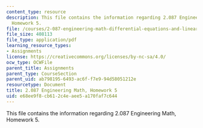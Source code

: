 ```yaml
---
content_type: resource
description: This file contains the information regarding 2.087 Engineering Math,
  Homework 5.
file: /courses/2-087-engineering-math-differential-equations-and-linear-algebra-fall-2014/e68ee9f8cb612c4eaee5a170faf7c644_MIT2_087F14_Homework5.pdf
file_size: 408113
file_type: application/pdf
learning_resource_types:
- Assignments
license: https://creativecommons.org/licenses/by-nc-sa/4.0/
ocw_type: OCWFile
parent_title: Assignments
parent_type: CourseSection
parent_uid: ab798195-6493-ac6f-f7e9-94d58051212e
resourcetype: Document
title: 2.087 Engineering Math, Homework 5
uid: e68ee9f8-cb61-2c4e-aee5-a170faf7c644
---
```

This file contains the information regarding 2.087 Engineering Math, Homework 5.